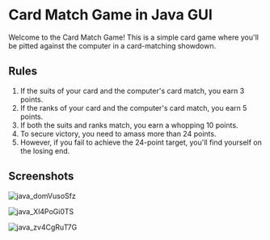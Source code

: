 
# Card Match Game in Java GUI

Welcome to the Card Match Game! This is a simple card game where you'll be pitted against the computer in a card-matching showdown.

## Rules

1. If the suits of your card and the computer's card match, you earn 3 points.
2. If the ranks of your card and the computer's card match, you earn 5 points.
3. If both the suits and ranks match, you earn a whopping 10 points.
4. To secure victory, you need to amass more than 24 points.
5. However, if you fail to achieve the 24-point target, you'll find yourself on the losing end.


## Screenshots

![java_domVusoSfz](https://github.com/BilalMagomedov/JavaGui_CardGame/assets/53838499/72015ad6-22dd-4f66-8603-b7cea1807cdb)

![java_Xl4PoGi0TS](https://github.com/BilalMagomedov/JavaGui_CardGame/assets/53838499/0ca3c956-5609-4315-8fc3-58396fcd7e1d)

![java_zv4CgRuT7G](https://github.com/BilalMagomedov/JavaGui_CardGame/assets/53838499/8aedd5dc-2628-4969-a25c-250111d89349)
